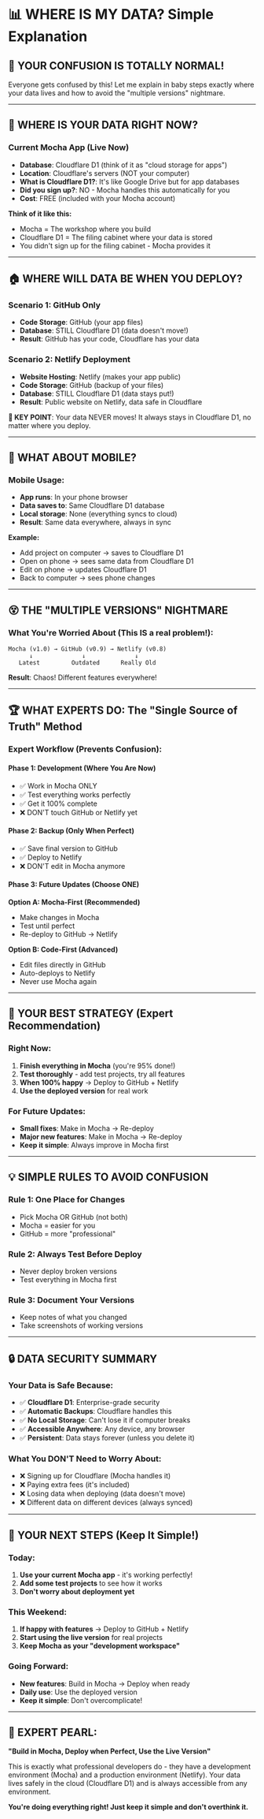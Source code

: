 # 📊 WHERE IS MY DATA? Simple Explanation

## 🤔 YOUR CONFUSION IS TOTALLY NORMAL!

Everyone gets confused by this! Let me explain in baby steps exactly where your data lives and how to avoid the "multiple versions" nightmare.

---

## 📍 WHERE IS YOUR DATA RIGHT NOW?

### **Current Mocha App (Live Now)**
- **Database**: Cloudflare D1 (think of it as "cloud storage for apps")
- **Location**: Cloudflare's servers (NOT your computer)
- **What is Cloudflare D1?**: It's like Google Drive but for app databases
- **Did you sign up?**: NO - Mocha handles this automatically for you
- **Cost**: FREE (included with your Mocha account)

**Think of it like this:**
- Mocha = The workshop where you build
- Cloudflare D1 = The filing cabinet where your data is stored
- You didn't sign up for the filing cabinet - Mocha provides it

---

## 🏠 WHERE WILL DATA BE WHEN YOU DEPLOY?

### **Scenario 1: GitHub Only**
- **Code Storage**: GitHub (your app files)
- **Database**: STILL Cloudflare D1 (data doesn't move!)
- **Result**: GitHub has your code, Cloudflare has your data

### **Scenario 2: Netlify Deployment**
- **Website Hosting**: Netlify (makes your app public)
- **Code Storage**: GitHub (backup of your files)
- **Database**: STILL Cloudflare D1 (data stays put!)
- **Result**: Public website on Netlify, data safe in Cloudflare

**🔑 KEY POINT**: Your data NEVER moves! It always stays in Cloudflare D1, no matter where you deploy.

---

## 📱 WHAT ABOUT MOBILE?

### **Mobile Usage:**
- **App runs**: In your phone browser
- **Data saves to**: Same Cloudflare D1 database
- **Local storage**: None (everything syncs to cloud)
- **Result**: Same data everywhere, always in sync

**Example:**
- Add project on computer → saves to Cloudflare D1
- Open on phone → sees same data from Cloudflare D1
- Edit on phone → updates Cloudflare D1
- Back to computer → sees phone changes

---

## 😵 THE "MULTIPLE VERSIONS" NIGHTMARE

### **What You're Worried About (This IS a real problem!):**

```
Mocha (v1.0) → GitHub (v0.9) → Netlify (v0.8)
      ↓              ↓              ↓
   Latest         Outdated      Really Old
```

**Result**: Chaos! Different features everywhere!

---

## 🏆 WHAT EXPERTS DO: The "Single Source of Truth" Method

### **Expert Workflow (Prevents Confusion):**

#### **Phase 1: Development (Where You Are Now)**
- ✅ Work in Mocha ONLY
- ✅ Test everything works perfectly
- ✅ Get it 100% complete
- ❌ DON'T touch GitHub or Netlify yet

#### **Phase 2: Backup (Only When Perfect)**
- ✅ Save final version to GitHub
- ✅ Deploy to Netlify
- ❌ DON'T edit in Mocha anymore

#### **Phase 3: Future Updates (Choose ONE)**
**Option A: Mocha-First (Recommended)**
- Make changes in Mocha
- Test until perfect
- Re-deploy to GitHub → Netlify

**Option B: Code-First (Advanced)**
- Edit files directly in GitHub
- Auto-deploys to Netlify
- Never use Mocha again

---

## 🎯 YOUR BEST STRATEGY (Expert Recommendation)

### **Right Now:**
1. **Finish everything in Mocha** (you're 95% done!)
2. **Test thoroughly** - add test projects, try all features
3. **When 100% happy** → Deploy to GitHub + Netlify
4. **Use the deployed version** for real work

### **For Future Updates:**
- **Small fixes**: Make in Mocha → Re-deploy
- **Major new features**: Make in Mocha → Re-deploy
- **Keep it simple**: Always improve in Mocha first

---

## 💡 SIMPLE RULES TO AVOID CONFUSION

### **Rule 1: One Place for Changes**
- Pick Mocha OR GitHub (not both)
- Mocha = easier for you
- GitHub = more "professional"

### **Rule 2: Always Test Before Deploy**
- Never deploy broken versions
- Test everything in Mocha first

### **Rule 3: Document Your Versions**
- Keep notes of what you changed
- Take screenshots of working versions

---

## 🔒 DATA SECURITY SUMMARY

### **Your Data is Safe Because:**
- ✅ **Cloudflare D1**: Enterprise-grade security
- ✅ **Automatic Backups**: Cloudflare handles this
- ✅ **No Local Storage**: Can't lose it if computer breaks
- ✅ **Accessible Anywhere**: Any device, any browser
- ✅ **Persistent**: Data stays forever (unless you delete it)

### **What You DON'T Need to Worry About:**
- ❌ Signing up for Cloudflare (Mocha handles it)
- ❌ Paying extra fees (it's included)
- ❌ Losing data when deploying (data doesn't move)
- ❌ Different data on different devices (always synced)

---

## 🎉 YOUR NEXT STEPS (Keep It Simple!)

### **Today:**
1. **Use your current Mocha app** - it's working perfectly!
2. **Add some test projects** to see how it works
3. **Don't worry about deployment yet**

### **This Weekend:**
1. **If happy with features** → Deploy to GitHub + Netlify
2. **Start using the live version** for real projects
3. **Keep Mocha as your "development workspace"**

### **Going Forward:**
- **New features**: Build in Mocha → Deploy when ready
- **Daily use**: Use the deployed version
- **Keep it simple**: Don't overcomplicate!

---

## 💬 EXPERT PEARL:

**"Build in Mocha, Deploy when Perfect, Use the Live Version"**

This is exactly what professional developers do - they have a development environment (Mocha) and a production environment (Netlify). Your data lives safely in the cloud (Cloudflare D1) and is always accessible from any environment.

**You're doing everything right! Just keep it simple and don't overthink it.**
